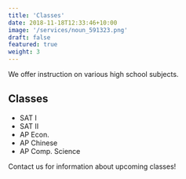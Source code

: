 ```yaml
---
title: 'Classes'
date: 2018-11-18T12:33:46+10:00
image: '/services/noun_591323.png'
draft: false
featured: true
weight: 3
---
```


We offer instruction on various high school subjects.

## Classes

- SAT I 
- SAT II
- AP Econ. 
- AP Chinese
- AP Comp. Science

Contact us for information about upcoming classes!
